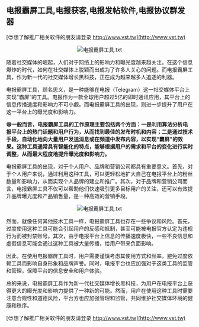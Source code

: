 ## **电报霸屏工具,电报获客,电报发帖软件,电报协议群发器**

[😍想了解推广相关软件的朋友请登录 http://www.vst.tw](http://www.vst.tw)

 <center><img src="https://vst.tw/MP4/tuiguang/png/5.png" alt="电报霸屏工具.txt"></center>

随着社交媒体的崛起，人们对于网络上的影响力和曝光度越来越关注。在这个信息爆炸的时代，如何在社交媒体上脱颖而出成为了许多人关心的问题。而电报霸屏工具，作为新一代的社交媒体增长黑科技，正在成为越来越多人追逐的利器。

电报霸屏工具，顾名思义，是一种能够在电报（Telegram）这一社交媒体平台上实现“霸屏”的工具。电报作为一款全球用户超过5亿的即时通讯应用，其平台上的信息传播速度和影响力不可小觑。而电报霸屏工具的出现，则进一步提升了用户在这一平台上的曝光度和影响力。

**😄一般而言，电报霸屏工具的工作原理主要包括两个方面：一是利用算法分析电报平台上的热门话题和用户行为，从而找到最佳的发布时机和内容；二是通过技术手段，自动化地向大量用户发送消息或在频道中发布内容，以实现“霸屏”的效果。这种工具通常具有智能化的特点，能够根据用户的需求和平台的变化进行实时调整，从而最大程度地提升曝光度和影响力。**

电报霸屏工具的出现，对于个人用户、品牌和营销公司都具有重要意义。首先，对于个人用户来说，通过利用这种工具，可以更轻松地扩大自己在电报平台上的粉丝数量和影响力，从而实现个人品牌的建立和推广。其次，对于品牌和营销公司而言，电报霸屏工具不仅可以帮助他们快速吸引更多目标用户的关注，还可以有效提升品牌曝光度和产品销售量，是一种高效的营销手段。

 <center><img src="https://vst.tw/MP4/tuiguang/png/8.png" alt="电报霸屏工具.txt"></center>

然而，就像任何其他技术工具一样，电报霸屏工具也存在一些争议和风险。首先，过度使用这种工具可能会引起用户的反感和抵制，甚至可能被电报官方认定为违规行为而被封禁账号。其次，由于电报平台上信息的传播速度极快，一些不良信息和虚假信息可能会通过这种工具被大量传播，给用户带来负面影响。

因此，在使用电报霸屏工具时，用户需要谨慎考虑其使用方式和频率，避免过度依赖工具而影响自身形象和品牌声誉。同时，电报平台也应加强对于这类工具的监管和管理，保障平台的信息安全和用户体验。

总的来说，电报霸屏工具作为新一代社交媒体增长黑科技，为用户在电报平台上获得更大的曝光度和影响力提供了一种新的可能。然而，用户在使用这种工具时需要注意合规性和道德风险，平台方也应加强管理和监管，共同维护社交媒体环境的健康和秩序。

[😍想了解推广相关软件的朋友请登录 http://www.vst.tw](http://www.vst.tw)



